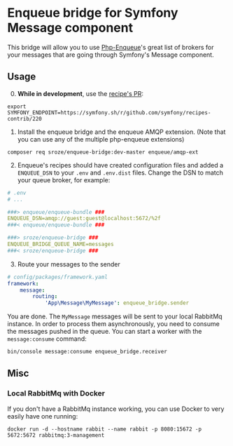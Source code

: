 # Enqueue bridge for Symfony Message component

This bridge will allow you to use [Php-Enqueue](https://github.com/php-enqueue/enqueue-dev)'s great list of brokers for your messages that are going through Symfony's Message component.

## Usage

0. **While in development**, use the [recipe's PR](https://github.com/symfony/recipes-contrib/pull/220):
```
export SYMFONY_ENDPOINT=https://symfony.sh/r/github.com/symfony/recipes-contrib/220
```

1. Install the enqueue bridge and the enqueue AMQP extension. (Note that you can use any of the multiple php-enqueue extensions)

```
composer req sroze/enqueue-bridge:dev-master enqueue/amqp-ext
```

2. Enqueue's recipes should have created configuration files and added a `ENQUEUE_DSN` to your `.env` and `.env.dist` files.
   Change the DSN to match your queue broker, for example:
```yaml
# .env
# ...

###> enqueue/enqueue-bundle ###
ENQUEUE_DSN=amqp://guest:guest@localhost:5672/%2f
###< enqueue/enqueue-bundle ###

###> sroze/enqueue-bridge ###
ENQUEUE_BRIDGE_QUEUE_NAME=messages
###< sroze/enqueue-bridge ###
```

3. Route your messages to the sender
```yaml
# config/packages/framework.yaml
framework:
    message:
        routing:
            'App\Message\MyMessage': enqueue_bridge.sender
```

You are done. The `MyMessage` messages will be sent to your local RabbitMq instance. In order to process
them asynchronously, you need to consume the messages pushed in the queue. You can start a worker with the `message:consume`
command:

```bash
bin/console message:consume enqueue_bridge.receiver
```

## Misc

### Local RabbitMq with Docker

If you don't have a RabbitMq instance working, you can use Docker to very easily have one running:
```
docker run -d --hostname rabbit --name rabbit -p 8080:15672 -p 5672:5672 rabbitmq:3-management
```
